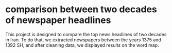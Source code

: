 # comparison between two decades of newspaper headlines
This project is designed to compare the top news headlines of two decades in Iran. To do that, we extracted newspapers between the years 1375 and 1392 SH, and after cleaning data, we displayed results on the word map.
